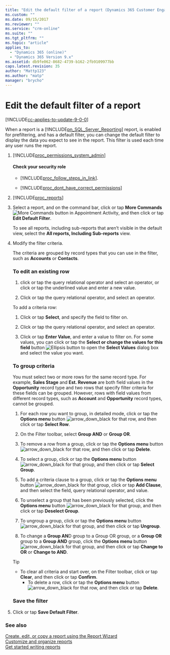 ```yaml
---
title: "Edit the default filter of a report (Dynamics 365 Customer Engagement) | MicrosoftDocs"
ms.custom: ""
ms.date: 09/15/2017
ms.reviewer: ""
ms.service: "crm-online"
ms.suite: ""
ms.tgt_pltfrm: ""
ms.topic: "article"
applies_to: 
  - "Dynamics 365 (online)"
  - "Dynamics 365 Version 9.x"
ms.assetid: db9fe062-8682-4739-b162-2fb9109977bb
caps.latest.revision: 35
author: "Mattp123"
ms.author: "matp"
manager: "brycho"
---
```

# Edit the default filter of a report

[!INCLUDE[cc-applies-to-update-9-0-0](../includes/cc_applies_to_update_9_0_0.md)]

When a report is a [!INCLUDE[pn_SQL_Server_Reporting](../includes/pn-sql-server-reporting.md)] report, is enabled for prefiltering, and has a default filter, you can change the default filter to display the data you expect to see in the report. This filter is used each time any user runs the report.  
  
1. [!INCLUDE[proc_permissions_system_admin](../includes/proc-permissions-system-admin.md)]  
    #### Check your security role  
  
   - [!INCLUDE[proc_follow_steps_in_link](../includes/proc-follow-steps-in-link.md)].  
  
   - [!INCLUDE[proc_dont_have_correct_permissions](../includes/proc-dont-have-correct-permissions.md)]  
  
2. [!INCLUDE[proc_reports](../includes/proc-reports.md)]  
  
3. Select a report, and on the command bar, click or tap **More Commands**![More Commands button in Appointment Activity](../basics/media/morecommands.gif "More Commands button in Appointment Activity"), and then click or tap **Edit Default Filter**.  
  
    To see all reports, including sub-reports that aren’t visible in the default view, select the **All reports, Including Sub-reports** view.  
  
4. Modify the filter criteria.  
  
    The criteria are grouped by record types that you can use in the filter, such as **Accounts** or **Contacts**.  
  
   ### To edit an existing row
   1. click or tap the query relational operator and select an operator, or click or tap the underlined value and enter a new value.  
  
   2. Click or tap the query relational operator, and select an operator.  
  
   To add a criteria row:  

   1.  Click or tap **Select**, and specify the field to filter on.  

   2.  Click or tap the query relational operator, and select an operator.  

   3.  Click or tap **Enter Value**, and enter a value to filter on. For some values, you can click or tap the **Select or change the values for this field** button ![Ellipsis button](../basics/media/ellipsis-button.gif "Ellipsis button") to open the **Select Values** dialog box and select the value you want.  

   ### To group criteria
   You must select two or more rows for the same record type. For example, **Sales Stage** and **Est. Revenue** are both field values in the **Opportunity** record  type and two rows that specify filter criteria for these fields can be grouped.  However, rows with field values from different record types, such as **Account** and **Opportunity** record types, cannot be grouped.  

   1.  For each row you want to group, in detailed mode, click or tap the **Options menu** button ![arrow&#95;down&#95;black](../basics/media/arrow-down-black.gif "arrow_down_black") for that row, and then click or tap **Select Row**.  

   2.  On the Filter toolbar, select **Group AND** or **Group OR**.  

   3.  To remove a row from a group, click or tap the **Options menu** button ![arrow&#95;down&#95;black](../basics/media/arrow-down-black.gif "arrow_down_black") for that row, and then click or tap **Delete**.  

   4.  To select a group, click or tap the **Options menu** button ![arrow&#95;down&#95;black](../basics/media/arrow-down-black.gif "arrow_down_black") for that group, and then click or tap **Select Group**.  

   5.  To add a criteria clause to a group, click or tap the **Options menu** button ![arrow&#95;down&#95;black](../basics/media/arrow-down-black.gif "arrow_down_black") for that group, click or tap **Add Clause**, and then select the field,  query relational operator, and value.  

   6.  To unselect a group that has been previously selected, click the **Options menu** button ![arrow&#95;down&#95;black](../basics/media/arrow-down-black.gif "arrow_down_black") for that group, and then click or tap **Deselect Group**.  

   7.  To ungroup a group, click or tap the **Options menu** button ![arrow&#95;down&#95;black](../basics/media/arrow-down-black.gif "arrow_down_black") for that group, and then click or tap **Ungroup**.  

   8.  To change a **Group AN**D group to a  Group OR group, or a **Group OR** group to a **Group AND** group, click the **Options menu** button ![arrow&#95;down&#95;black](../basics/media/arrow-down-black.gif "arrow_down_black") for that group, and then click or tap **Change to OR** or **Change to AND**.  

   > [!TIP]
   > - To clear all criteria and start over, on the Filter toolbar, click or tap **Clear**, and then click or tap **Confirm**.  
   >   -   To delete a row, click or tap the **Options menu** button ![arrow&#95;down&#95;black](../basics/media/arrow-down-black.gif "arrow_down_black") for that row, and then click or tap **Delete**.  

   ### Save the filter  
5. Click or tap **Save Default Filter**.  
  
### See also  
 [Create, edit, or copy a report using the Report Wizard](../basics/create-edit-copy-report-wizard.md)   
 [Customize and organize reports](../customize/customize-organize-reports.md)   
 [Get started writing reports](../analytics/get-started-writing-reports.md)
